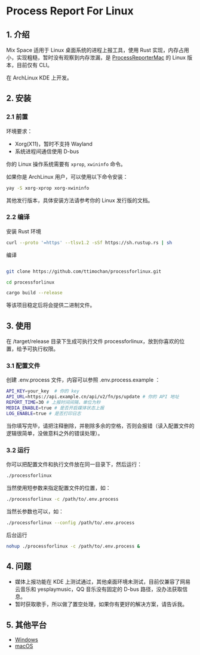 # Process Report For Linux

## 1. 介绍

Mix Space 适用于 Linux 桌面系统的进程上报工具，使用 Rust 实现，内存占用小，实现粗糙，暂时没有观察到内存泄漏，是 [ProcessReporterMac](https://github.com/mx-space/ProcessReporterMac) 的 Linux 版本，目前仅有 CLI。

在 ArchLinux KDE 上开发。

## 2. 安装

### 2.1 前置

环境要求：

- Xorg(X11)，暂时不支持 Wayland
- 系统进程间通信使用 D-bus

你的 Linux 操作系统需要有 `xprop`, `xwininfo` 命令。

如果你是 ArchLinux 用户，可以使用以下命令安装：

```bash
yay -S xorg-xprop xorg-xwininfo
```

其他发行版本，具体安装方法请参考你的 Linux 发行版的文档。

### 2.2 编译

安装 Rust 环境

```bash
curl --proto '=https' --tlsv1.2 -sSf https://sh.rustup.rs | sh
```

编译

```bash

git clone https://github.com/ttimochan/processforlinux.git

cd processforlinux

cargo build --release
```

等该项目稳定后将会提供二进制文件。

## 3. 使用

在 /target/release 目录下生成可执行文件 processforlinux，放到你喜欢的位置，给予可执行权限。

### 3.1 配置文件

创建 .env.process 文件，内容可以参照 .env.process.example ：

```sh
API_KEY=your_key  # 你的 key
API_URL=https://api.example.cn/api/v2/fn/ps/update # 你的 API 地址
REPORT_TIME=30 # 上报时间间隔，单位为秒
MEDIA_ENABLE=true # 是否开启媒体状态上报
LOG_ENABLE=true # 是否打印日志
```

当你填写完毕，请把注释删除，并剔除多余的空格，否则会报错（读入配置文件的逻辑很简单，没做意料之外的错误处理）。

### 3.2 运行

你可以把配置文件和执行文件放在同一目录下，然后运行：

```bash
./processforlinux
```

当然使用短参数来指定配置文件的位置，如：

```bash
./processforlinux -c /path/to/.env.process
```

当然长参数也可以，如：

```bash
./processforlinux --config /path/to/.env.process
```

后台运行

```bash
nohup ./processforlinux -c /path/to/.env.process &
```

## 4. 问题

- 媒体上报功能在 KDE 上测试通过，其他桌面环境未测试，目前仅兼容了网易云音乐和 yesplaymusic，QQ 音乐没有固定的 D-bus 路径，没办法获取信息。
- 暂时获取歌手，所以做了置空处理，如果你有更好的解决方案，请告诉我。

## 5. 其他平台

- [Windows](https://github.com/TNXG/ProcessReporterWinpy)
- [macOS](https://github.com/mx-space/ProcessReporterMac)

